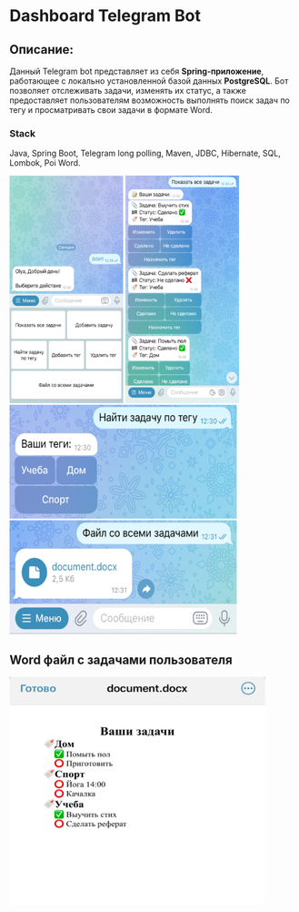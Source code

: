 # Dashboard Telegram Bot
## Описание:
Данный Telegram bot представляет из себя
**Spring-приложение**, работающее с
локально установленной базой данных **PostgreSQL**.
Бот позволяет отслеживать задачи, изменять их статус, а также предоставляет пользователям возможность
выполнять поиск задач по тегу и просматривать свои задачи в формате Word.

### Stack
Java, Spring Boot, Telegram long polling, Maven, JDBC, Hibernate, SQL, Lombok, Poi Word.



<img src="images/startPage.PNG" alt="Alt text" width="200" height="400">
<img src="images/allTasks.PNG" alt="Alt text" width="200" height="400">

<img src="images/tag.PNG" alt="Alt text" width="400" height="200">
<img src="images/doc.PNG" alt="Alt text" width="400" height="200">

## Word файл с задачами пользователя

<img src="images/docShow.PNG" alt="Alt text" width="450" height="400">
